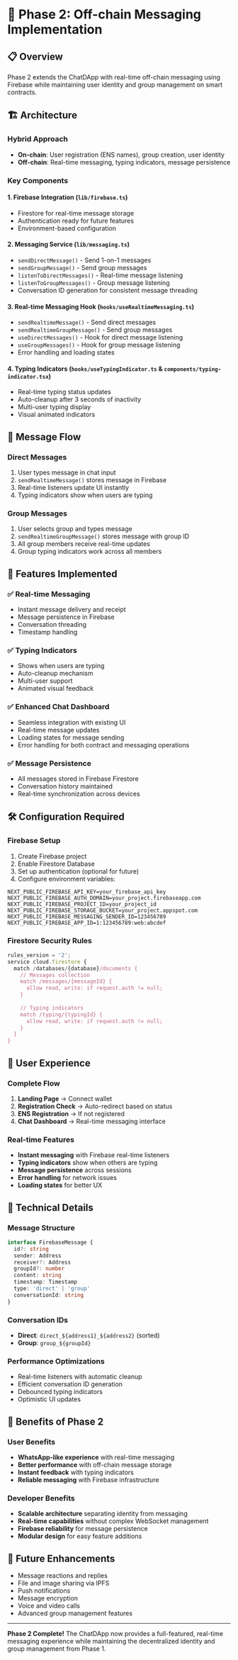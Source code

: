 # 🚀 Phase 2: Off-chain Messaging Implementation

## 📋 Overview
Phase 2 extends the ChatDApp with real-time off-chain messaging using Firebase while maintaining user identity and group management on smart contracts.

## 🏗️ Architecture

### Hybrid Approach
- **On-chain**: User registration (ENS names), group creation, user identity
- **Off-chain**: Real-time messaging, typing indicators, message persistence

### Key Components

#### 1. Firebase Integration (`lib/firebase.ts`)
- Firestore for real-time message storage
- Authentication ready for future features
- Environment-based configuration

#### 2. Messaging Service (`lib/messaging.ts`)
- `sendDirectMessage()` - Send 1-on-1 messages
- `sendGroupMessage()` - Send group messages
- `listenToDirectMessages()` - Real-time message listening
- `listenToGroupMessages()` - Group message listening
- Conversation ID generation for consistent message threading

#### 3. Real-time Messaging Hook (`hooks/useRealtimeMessaging.ts`)
- `sendRealtimeMessage()` - Send direct messages
- `sendRealtimeGroupMessage()` - Send group messages
- `useDirectMessages()` - Hook for direct message listening
- `useGroupMessages()` - Hook for group message listening
- Error handling and loading states

#### 4. Typing Indicators (`hooks/useTypingIndicator.ts` & `components/typing-indicator.tsx`)
- Real-time typing status updates
- Auto-cleanup after 3 seconds of inactivity
- Multi-user typing display
- Visual animated indicators

## 🔄 Message Flow

### Direct Messages
1. User types message in chat input
2. `sendRealtimeMessage()` stores message in Firebase
3. Real-time listeners update UI instantly
4. Typing indicators show when users are typing

### Group Messages
1. User selects group and types message
2. `sendRealtimeGroupMessage()` stores message with group ID
3. All group members receive real-time updates
4. Group typing indicators work across all members

## 📱 Features Implemented

### ✅ Real-time Messaging
- Instant message delivery and receipt
- Message persistence in Firebase
- Conversation threading
- Timestamp handling

### ✅ Typing Indicators
- Shows when users are typing
- Auto-cleanup mechanism
- Multi-user support
- Animated visual feedback

### ✅ Enhanced Chat Dashboard
- Seamless integration with existing UI
- Real-time message updates
- Loading states for message sending
- Error handling for both contract and messaging operations

### ✅ Message Persistence
- All messages stored in Firebase Firestore
- Conversation history maintained
- Real-time synchronization across devices

## 🛠️ Configuration Required

### Firebase Setup
1. Create Firebase project
2. Enable Firestore Database
3. Set up authentication (optional for future)
4. Configure environment variables:

```env
NEXT_PUBLIC_FIREBASE_API_KEY=your_firebase_api_key
NEXT_PUBLIC_FIREBASE_AUTH_DOMAIN=your_project.firebaseapp.com
NEXT_PUBLIC_FIREBASE_PROJECT_ID=your_project_id
NEXT_PUBLIC_FIREBASE_STORAGE_BUCKET=your_project.appspot.com
NEXT_PUBLIC_FIREBASE_MESSAGING_SENDER_ID=123456789
NEXT_PUBLIC_FIREBASE_APP_ID=1:123456789:web:abcdef
```

### Firestore Security Rules
```javascript
rules_version = '2';
service cloud.firestore {
  match /databases/{database}/documents {
    // Messages collection
    match /messages/{messageId} {
      allow read, write: if request.auth != null;
    }
    
    // Typing indicators
    match /typing/{typingId} {
      allow read, write: if request.auth != null;
    }
  }
}
```

## 🎯 User Experience

### Complete Flow
1. **Landing Page** → Connect wallet
2. **Registration Check** → Auto-redirect based on status
3. **ENS Registration** → If not registered
4. **Chat Dashboard** → Real-time messaging interface

### Real-time Features
- **Instant messaging** with Firebase real-time listeners
- **Typing indicators** show when others are typing
- **Message persistence** across sessions
- **Error handling** for network issues
- **Loading states** for better UX

## 🔧 Technical Details

### Message Structure
```typescript
interface FirebaseMessage {
  id?: string
  sender: Address
  receiver?: Address
  groupId?: number
  content: string
  timestamp: Timestamp
  type: 'direct' | 'group'
  conversationId: string
}
```

### Conversation IDs
- **Direct**: `direct_${address1}_${address2}` (sorted)
- **Group**: `group_${groupId}`

### Performance Optimizations
- Real-time listeners with automatic cleanup
- Efficient conversation ID generation
- Debounced typing indicators
- Optimistic UI updates

## 🚀 Benefits of Phase 2

### User Benefits
- **WhatsApp-like experience** with real-time messaging
- **Better performance** with off-chain message storage
- **Instant feedback** with typing indicators
- **Reliable messaging** with Firebase infrastructure

### Developer Benefits
- **Scalable architecture** separating identity from messaging
- **Real-time capabilities** without complex WebSocket management
- **Firebase reliability** for message persistence
- **Modular design** for easy feature additions

## 🔮 Future Enhancements
- Message reactions and replies
- File and image sharing via IPFS
- Push notifications
- Message encryption
- Voice and video calls
- Advanced group management features

---

**Phase 2 Complete!** The ChatDApp now provides a full-featured, real-time messaging experience while maintaining the decentralized identity and group management from Phase 1.
